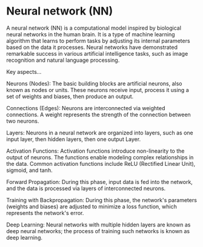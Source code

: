 # Neural network (NN)

A neural network (NN) is a computational model inspired by biological neural networks in the human brain. It is a type of machine learning algorithm that learns to perform tasks by adjusting its internal parameters based on the data it processes. Neural networks have demonstrated remarkable success in various artificial intelligence tasks, such as image recognition and natural language processing.

Key aspects…

Neurons (Nodes): The basic building blocks are artificial neurons, also known as nodes or units. These neurons receive input, process it using a set of weights and biases, then produce an output.

Connections (Edges): Neurons are interconnected via weighted connections. A weight represents the strength of the connection between two neurons.

Layers: Neurons in a neural network are organized into layers, such as one input layer, then hidden layers, then one output Layer.

Activation Functions: Activation functions introduce non-linearity to the output of neurons. The functions enable modeling complex relationships in the data. Common activation functions include ReLU (Rectified Linear Unit), sigmoid, and tanh.

Forward Propagation: During this phase, input data is fed into the network, and the data is processed via layers of interconnected neurons. 

Training with Backpropagation: During this phase, the network's parameters (weights and biases) are adjusted to minimize a loss function, which represents the network's error.

Deep Learning: Neural networks with multiple hidden layers are known as deep neural networks; the process of training such networks is known as deep learning. 
